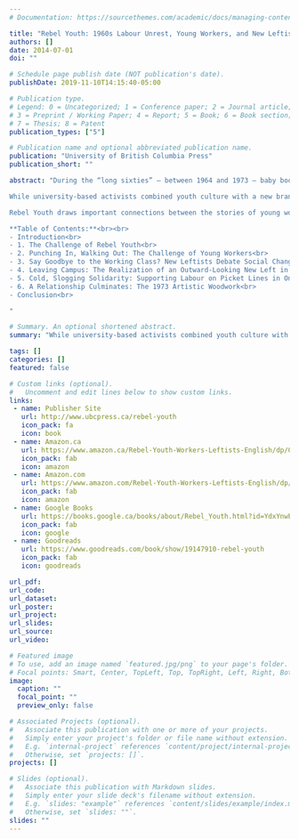 ```yaml
---
# Documentation: https://sourcethemes.com/academic/docs/managing-content/

title: "Rebel Youth: 1960s Labour Unrest, Young Workers, and New Leftists in English Canada"
authors: []
date: 2014-07-01
doi: ""

# Schedule page publish date (NOT publication's date).
publishDate: 2019-11-10T14:15:40-05:00

# Publication type.
# Legend: 0 = Uncategorized; 1 = Conference paper; 2 = Journal article;
# 3 = Preprint / Working Paper; 4 = Report; 5 = Book; 6 = Book section;
# 7 = Thesis; 8 = Patent
publication_types: ["5"]

# Publication name and optional abbreviated publication name.
publication: "University of British Columbia Press"
publication_short: ""

abstract: "During the “long sixties” — between 1964 and 1973 — baby boomers raised on democratic post-war ideals demanded a more egalitarian society for all. While a few became vocal leaders at universities across Canada, nearly 90% of Canada’s young people went straight to work after high school. There, they brought the anti-authoritarian spirit of the youth revolt to the labour movement.<br><br>

While university-based activists combined youth culture with a new brand of radicalism to form the New Left, young workers were pressing for wildcat strikes and defying their aging union leaders in a wave of renewed militancy that swept the country. In Rebel Youth, Ian Milligan looks at these converging currents, demonstrating convincingly how they were part of a single youth phenomenon. With no fewer than seventy interviews complementing the extensive use of archival records, this book reveals a youth current that, despite regional differences, spanned an intellectual network from Halifax to Victoria that read the same publications, consulted the same thinkers, and found inspiration in the same shared ideas.<br><br>

Rebel Youth draws important connections between the stories of young workers and the youth movement in Canada, claiming a central place for labour and class in the legacy of this formative decade.<br><br>

**Table of Contents:**<br><br>
- Introduction<br>
- 1. The Challenge of Rebel Youth<br>
- 2. Punching In, Walking Out: The Challenge of Young Workers<br>
- 3. Say Goodbye to the Working Class? New Leftists Debate Social Change<br>
- 4. Leaving Campus: The Realization of an Outward-Looking New Left in Ontario, British Columbia, and Saskatchewan<br>
- 5. Cold, Slogging Solidarity: Supporting Labour on Picket Lines in Ontario and Nova Scotia, 1968-72<br>
- 6. A Relationship Culminates: The 1973 Artistic Woodwork<br>
- Conclusion<br>

"

# Summary. An optional shortened abstract.
summary: "While university-based activists combined youth culture with a new brand of radicalism to form the New Left, young workers were pressing for wildcat strikes and defying their aging union leaders in a wave of renewed militancy that swept the country. In Rebel Youth, Ian Milligan looks at these converging currents, demonstrating convincingly how they were part of a single youth phenomenon. With no fewer than seventy interviews complementing the extensive use of archival records, this book reveals a youth current that, despite regional differences, spanned an intellectual network from Halifax to Victoria that read the same publications, consulted the same thinkers, and found inspiration in the same shared ideas."

tags: []
categories: []
featured: false

# Custom links (optional).
#   Uncomment and edit lines below to show custom links.
links:
 - name: Publisher Site
   url: http://www.ubcpress.ca/rebel-youth
   icon_pack: fa
   icon: book
 - name: Amazon.ca
   url: https://www.amazon.ca/Rebel-Youth-Workers-Leftists-English/dp/0774826878
   icon_pack: fab
   icon: amazon
 - name: Amazon.com
   url: https://www.amazon.com/Rebel-Youth-Workers-Leftists-English/dp/0774826886
   icon_pack: fab
   icon: amazon
 - name: Google Books
   url: https://books.google.ca/books/about/Rebel_Youth.html?id=YdxYnwEACAAJ&redir_esc=y
   icon_pack: fab
   icon: google
 - name: Goodreads
   url: https://www.goodreads.com/book/show/19147910-rebel-youth
   icon_pack: fab
   icon: goodreads

url_pdf:
url_code:
url_dataset:
url_poster:
url_project:
url_slides:
url_source:
url_video:

# Featured image
# To use, add an image named `featured.jpg/png` to your page's folder. 
# Focal points: Smart, Center, TopLeft, Top, TopRight, Left, Right, BottomLeft, Bottom, BottomRight.
image:
  caption: ""
  focal_point: ""
  preview_only: false

# Associated Projects (optional).
#   Associate this publication with one or more of your projects.
#   Simply enter your project's folder or file name without extension.
#   E.g. `internal-project` references `content/project/internal-project/index.md`.
#   Otherwise, set `projects: []`.
projects: []

# Slides (optional).
#   Associate this publication with Markdown slides.
#   Simply enter your slide deck's filename without extension.
#   E.g. `slides: "example"` references `content/slides/example/index.md`.
#   Otherwise, set `slides: ""`.
slides: ""
---
```

